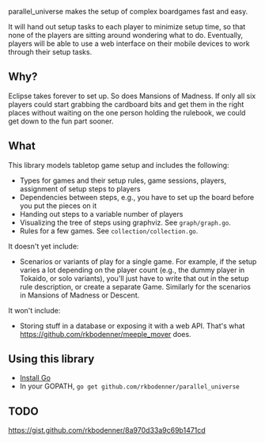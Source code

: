 parallel_universe makes the setup of complex boardgames fast and easy.

It will hand out setup tasks to each player to minimize setup time, so that none of the players are sitting around wondering what to do. Eventually, players will be able to use a web interface on their mobile devices to work through their setup tasks.

Why?
----
Eclipse takes forever to set up. So does Mansions of Madness. If only all six players could start grabbing the cardboard bits and get them in the right places without waiting on the one person holding the rulebook, we could get down to the fun part sooner.

What
----
This library models tabletop game setup and includes the following:
- Types for games and their setup rules, game sessions, players, assignment of setup steps to players
- Dependencies between steps, e.g., you have to set up the board before you put the pieces on it
- Handing out steps to a variable number of players
- Visualizing the tree of steps using graphviz. See `graph/graph.go`.
- Rules for a few games. See `collection/collection.go`.

It doesn't yet include:
- Scenarios or variants of play for a single game. For example, if the setup varies a lot depending on the player count (e.g., the dummy player in Tokaido, or solo variants), you'll just have to write that out in the setup rule description, or create a separate Game. Similarly for the scenarios in Mansions of Madness or Descent.

It won't include:
- Storing stuff in a database or exposing it with a web API. That's what https://github.com/rkbodenner/meeple_mover does.

Using this library
----
* [Install Go](http://golang.org/doc/install)
* In your GOPATH, `go get github.com/rkbodenner/parallel_universe`

TODO
----
https://gist.github.com/rkbodenner/8a970d33a9c69b1471cd
